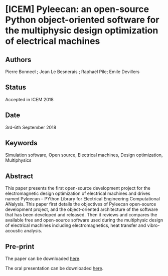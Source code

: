 [ICEM] Pyleecan: an open-source Python object-oriented software for the multiphysic design optimization of electrical machines
==============================================================================================================================

Authors
-------
Pierre Bonneel ; Jean Le Besnerais ; Raphaël Pile; Emile Devillers

Status
------

Accepted in ICEM 2018

Date
----

3rd-6th September 2018

Keywords
--------

Simulation software, Open source, Electrical machines, Design optimization, Multiphysics

Abstract
--------

This paper presents the first open-source development project for the electromagnetic 
design optimization of electrical machines and drives named Pyleecan – PYthon Library 
for Electrical Engineering Computational ANalysis. This paper first details the objectives 
of Pyleecan open-source development project, and the object-oriented architecture of the 
software that has been developed and released. Then it reviews and compares the available 
free and open-source software used during the multiphysic design of electrical machines 
including electromagnetics, heat transfer and vibro-acoustic analysis.

Pre-print
---------

The paper can be downloaded [here](https://www.pyleecan.org/publications/pid5329885.pdf).

The oral presentation can be downloaded [here](https://www.pyleecan.org/publications/2018_09_05_pyleecan_a_new_open_software_project.pdf).
